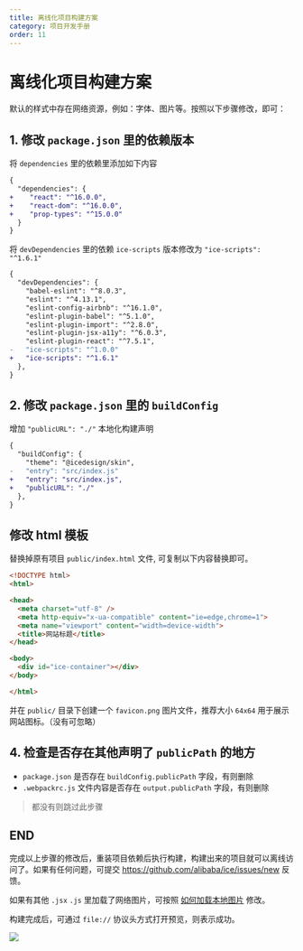 ```yaml
---
title: 离线化项目构建方案
category: 项目开发手册
order: 11
---
```


# 离线化项目构建方案

默认的样式中存在网络资源，例如：字体、图片等。按照以下步骤修改，即可：

## 1. 修改 `package.json` 里的依赖版本

将 `dependencies` 里的依赖里添加如下内容

```diff
{
  "dependencies": {
+    "react": "^16.0.0",
+    "react-dom": "^16.0.0",
+    "prop-types": "^15.0.0"
  }
}
```

将 `devDependencies` 里的依赖 `ice-scripts` 版本修改为 `"ice-scripts": "^1.6.1"`

```diff
{
  "devDependencies": {
    "babel-eslint": "^8.0.3",
    "eslint": "^4.13.1",
    "eslint-config-airbnb": "^16.1.0",
    "eslint-plugin-babel": "^5.1.0",
    "eslint-plugin-import": "^2.8.0",
    "eslint-plugin-jsx-a11y": "^6.0.3",
    "eslint-plugin-react": "^7.5.1",
-   "ice-scripts": "^1.0.0"
+   "ice-scripts": "^1.6.1"
  },
}
```

## 2. 修改 `package.json` 里的 `buildConfig`

增加 `"publicURL": "./"` 本地化构建声明

```diff
{
  "buildConfig": {
    "theme": "@icedesign/skin",
-   "entry": "src/index.js"
+   "entry": "src/index.js",
+   "publicURL": "./"
  },
}
```

## 修改 html 模板

替换掉原有项目 `public/index.html` 文件, 可复制以下内容替换即可。

```html
<!DOCTYPE html>
<html>

<head>
  <meta charset="utf-8" />
  <meta http-equiv="x-ua-compatible" content="ie=edge,chrome=1">
  <meta name="viewport" content="width=device-width">
  <title>网站标题</title>
</head>

<body>
  <div id="ice-container"></div>
</body>

</html>
```

并在 `public/` 目录下创建一个 `favicon.png` 图片文件，推荐大小 `64x64` 用于展示网站图标。（没有可忽略）

## 4. 检查是否存在其他声明了 `publicPath` 的地方

- `package.json` 是否存在 `buildConfig.publicPath` 字段，有则删除
- `.webpackrc.js` 文件内容是否存在 `output.publicPath` 字段，有则删除

> 都没有则跳过此步骤

## END

完成以上步骤的修改后，重装项目依赖后执行构建，构建出来的项目就可以离线访问了。如果有任何问题，可提交 <https://github.com/alibaba/ice/issues/new> 反馈。

如果有其他 `.jsx` `.js` 里加载了网络图片，可按照 [如何加载本地图片](如何加载本地图片) 修改。

构建完成后，可通过 `file://` 协议头方式打开预览，则表示成功。

![](https://img.alicdn.com/tfs/TB122wezeuSBuNjy1XcXXcYjFXa-1106-843.png)
